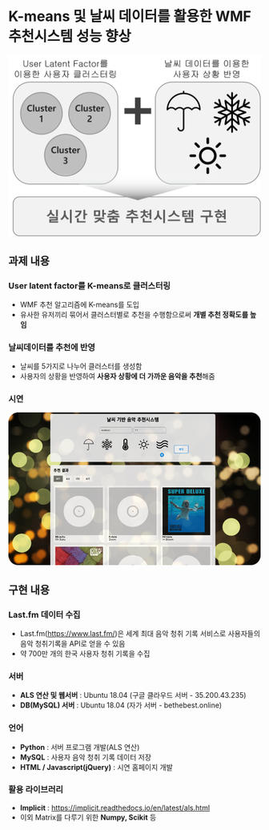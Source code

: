 # K-means 및 날씨 데이터를 활용한 WMF 추천시스템 성능 향상
<img src="Info/info_1.png?raw=true" width="600">

## 과제 내용

### User latent factor를 K-means로 클러스터링
* WMF 추천 알고리즘에 K-means를 도입
* 유사한 유저끼리 묶어서 클러스터별로 추천을 수행함으로써 **개별 추천 정확도를 높임**

### 날씨데이터를 추천에 반영
* 날씨를 5가지로 나누어 클러스터를 생성함
* 사용자의 상황을 반영하여 **사용자 상황에 더 가까운 음악을 추천**해줌

### 시연
![시연](Info/info_2.png?raw=true)

## 구현 내용
### Last.fm 데이터 수집
* Last.fm(https://www.last.fm/)은 세계 최대 음악 청취 기록 서비스로 사용자들의 음악 청취기록을 API로 얻을 수 있음
* 약 700만 개의 한국 사용자 청취 기록을 수집

### 서버
* **ALS 연산 및 웹서버** : Ubuntu 18.04 (구글 클라우드 서버 - 35.200.43.235)
* **DB(MySQL) 서버** : Ubuntu 18.04 (자가 서버 - bethebest.online)

### 언어
* **Python** : 서버 프로그램 개발(ALS 연산)
* **MySQL** : 사용자 음악 청취 기록 데이터 저장
* **HTML / Javascript(jQuery)** : 시연 홈페이지 개발

### 활용 라이브러리
* **Implicit** : https://implicit.readthedocs.io/en/latest/als.html
* 이외 Matrix를 다루기 위한 **Numpy, Scikit** 등
